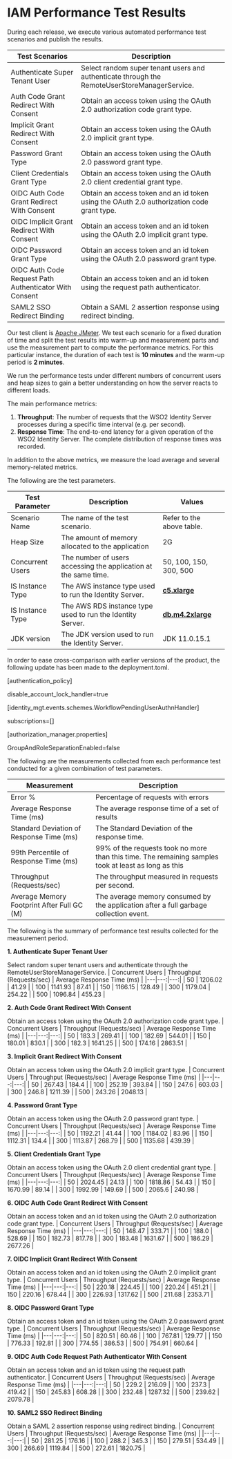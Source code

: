 # IAM Performance Test Results

During each release, we execute various automated performance test scenarios and publish the results.

| Test Scenarios | Description |
| --- | --- |
| Authenticate Super Tenant User | Select random super tenant users and authenticate through the RemoteUserStoreManagerService. |
| Auth Code Grant Redirect With Consent | Obtain an access token using the OAuth 2.0 authorization code grant type. |
| Implicit Grant Redirect With Consent | Obtain an access token using the OAuth 2.0 implicit grant type. |
| Password Grant Type | Obtain an access token using the OAuth 2.0 password grant type. |
| Client Credentials Grant Type | Obtain an access token using the OAuth 2.0 client credential grant type. |
| OIDC Auth Code Grant Redirect With Consent | Obtain an access token and an id token using the OAuth 2.0 authorization code grant type. |
| OIDC Implicit Grant Redirect With Consent | Obtain an access token and an id token using the OAuth 2.0 implicit grant type. |
| OIDC Password Grant Type | Obtain an access token and an id token using the OAuth 2.0 password grant type. |
| OIDC Auth Code Request Path Authenticator With Consent | Obtain an access token and an id token using the request path authenticator. |
| SAML2 SSO Redirect Binding | Obtain a SAML 2 assertion response using redirect binding. |

Our test client is [Apache JMeter](https://jmeter.apache.org/index.html). We test each scenario for a fixed duration of
time and split the test results into warm-up and measurement parts and use the measurement part to compute the
performance metrics. For this particular instance, the duration of each test is **10 minutes** and the warm-up period is **2 minutes**.

We run the performance tests under different numbers of concurrent users and heap sizes to gain a better understanding on how the server reacts to different loads.

The main performance metrics:

1. **Throughput**: The number of requests that the WSO2 Identity Server processes during a specific time interval (e.g. per second).
2. **Response Time**: The end-to-end latency for a given operation of the WSO2 Identity Server. The complete distribution of response times was recorded.

In addition to the above metrics, we measure the load average and several memory-related metrics.

The following are the test parameters.

| Test Parameter | Description | Values |
| --- | --- | --- |
| Scenario Name | The name of the test scenario. | Refer to the above table. |
| Heap Size | The amount of memory allocated to the application | 2G |
| Concurrent Users | The number of users accessing the application at the same time. | 50, 100, 150, 300, 500 |
| IS Instance Type | The AWS instance type used to run the Identity Server. | [**c5.xlarge**](https://aws.amazon.com/ec2/instance-types/) |
| IS Instance Type | The AWS RDS instance type used to run the Identity Server. | [**db.m4.2xlarge**](https://aws.amazon.com/rds/instance-types/) |
| JDK version | The JDK version used to run the Identity Server. | JDK 11.0.15.1  |

In order to ease cross-comparison with earlier versions of the product, the following update has been made to the  deployment.toml.

[authentication_policy]

disable_account_lock_handler=true

[identity_mgt.events.schemes.WorkflowPendingUserAuthnHandler]

subscriptions=[]

[authorization_manager.properties]

GroupAndRoleSeparationEnabled=false

The following are the measurements collected from each performance test conducted for a given combination of
test parameters.

| Measurement | Description |
| --- | --- |
| Error % | Percentage of requests with errors |
| Average Response Time (ms) | The average response time of a set of results |
| Standard Deviation of Response Time (ms) | The Standard Deviation of the response time. |
| 99th Percentile of Response Time (ms) | 99% of the requests took no more than this time. The remaining samples took at least as long as this |
| Throughput (Requests/sec) | The throughput measured in requests per second. |
| Average Memory Footprint After Full GC (M) | The average memory consumed by the application after a full garbage collection event. |

The following is the summary of performance test results collected for the measurement period.



**1. Authenticate Super Tenant User**

Select random super tenant users and authenticate through the RemoteUserStoreManagerService.
|  Concurrent Users | Throughput (Requests/sec) | Average Response Time (ms) |
|---|---:|---:|
|  50 | 1206.02 | 41.29 |
|  100 | 1141.93 | 87.41 |
|  150 | 1166.15 | 128.49 |
|  300 | 1179.04 | 254.22 |
|  500 | 1096.84 | 455.23 |

**2. Auth Code Grant Redirect With Consent**

Obtain an access token using the OAuth 2.0 authorization code grant type.
|  Concurrent Users | Throughput (Requests/sec) | Average Response Time (ms) |
|---|---:|---:|
|  50 | 183.3 | 269.41 |
|  100 | 182.69 | 544.01 |
|  150 | 180.01 | 830.1 |
|  300 | 182.3 | 1641.25 |
|  500 | 174.16 | 2863.51 |

**3. Implicit Grant Redirect With Consent**

Obtain an access token using the OAuth 2.0 implicit grant type.
|  Concurrent Users | Throughput (Requests/sec) | Average Response Time (ms) |
|---|---:|---:|
|  50 | 267.43 | 184.4 |
|  100 | 252.19 | 393.84 |
|  150 | 247.6 | 603.03 |
|  300 | 246.8 | 1211.39 |
|  500 | 243.26 | 2048.13 |

**4. Password Grant Type**

Obtain an access token using the OAuth 2.0 password grant type.
|  Concurrent Users | Throughput (Requests/sec) | Average Response Time (ms) |
|---|---:|---:|
|  50 | 1192.21 | 41.44 |
|  100 | 1184.02 | 83.96 |
|  150 | 1112.31 | 134.4 |
|  300 | 1113.87 | 268.79 |
|  500 | 1135.68 | 439.39 |

**5. Client Credentials Grant Type**

Obtain an access token using the OAuth 2.0 client credential grant type.
|  Concurrent Users | Throughput (Requests/sec) | Average Response Time (ms) |
|---|---:|---:|
|  50 | 2024.45 | 24.13 |
|  100 | 1818.86 | 54.43 |
|  150 | 1670.99 | 89.14 |
|  300 | 1992.99 | 149.69 |
|  500 | 2065.6 | 240.98 |

**6. OIDC Auth Code Grant Redirect With Consent**

Obtain an access token and an id token using the OAuth 2.0 authorization code grant type.
|  Concurrent Users | Throughput (Requests/sec) | Average Response Time (ms) |
|---|---:|---:|
|  50 | 148.47 | 333.71 |
|  100 | 188.0 | 528.69 |
|  150 | 182.73 | 817.78 |
|  300 | 183.48 | 1631.67 |
|  500 | 186.29 | 2677.26 |

**7. OIDC Implicit Grant Redirect With Consent**

Obtain an access token and an id token using the OAuth 2.0 implicit grant type.
|  Concurrent Users | Throughput (Requests/sec) | Average Response Time (ms) |
|---|---:|---:|
|  50 | 220.18 | 224.45 |
|  100 | 220.24 | 451.21 |
|  150 | 220.16 | 678.44 |
|  300 | 226.93 | 1317.62 |
|  500 | 211.68 | 2353.71 |

**8. OIDC Password Grant Type**

Obtain an access token and an id token using the OAuth 2.0 password grant type.
|  Concurrent Users | Throughput (Requests/sec) | Average Response Time (ms) |
|---|---:|---:|
|  50 | 820.51 | 60.46 |
|  100 | 767.81 | 129.77 |
|  150 | 776.33 | 192.81 |
|  300 | 774.55 | 386.53 |
|  500 | 754.91 | 660.64 |

**9. OIDC Auth Code Request Path Authenticator With Consent**

Obtain an access token and an id token using the request path authenticator.
|  Concurrent Users | Throughput (Requests/sec) | Average Response Time (ms) |
|---|---:|---:|
|  50 | 229.2 | 216.09 |
|  100 | 237.3 | 419.42 |
|  150 | 245.83 | 608.28 |
|  300 | 232.48 | 1287.32 |
|  500 | 239.62 | 2079.78 |

**10. SAML2 SSO Redirect Binding**

Obtain a SAML 2 assertion response using redirect binding.
|  Concurrent Users | Throughput (Requests/sec) | Average Response Time (ms) |
|---|---:|---:|
|  50 | 281.25 | 176.16 |
|  100 | 288.2 | 345.3 |
|  150 | 279.51 | 534.49 |
|  300 | 266.69 | 1119.84 |
|  500 | 272.61 | 1820.75 |
